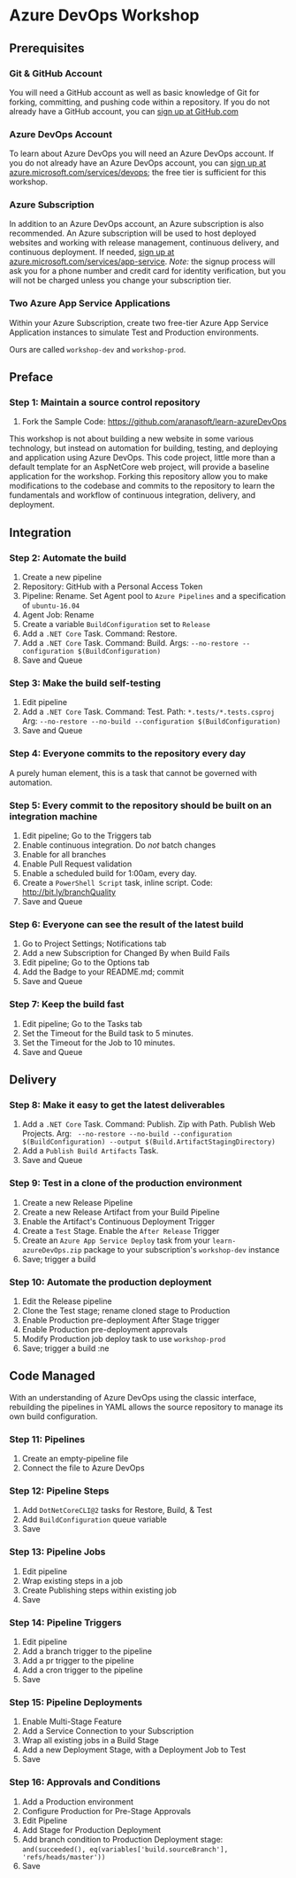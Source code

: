 # Azure DevOps Workshop

## Prerequisites

### Git & GitHub Account
You will need a GitHub account as well as basic knowledge of Git for forking, committing, and pushing code within a repository. If you do not already have a GitHub account, you can [sign up at GitHub.com](https://github.com)


### Azure DevOps Account
To learn about Azure DevOps you will need an Azure DevOps account. If you do not already have an Azure DevOps account, you can [sign up at azure.microsoft.com/services/devops](https://azure.microsoft.com/services/devops/); the free tier is sufficient for this workshop.


### Azure Subscription
In addition to an Azure DevOps account, an Azure subscription is also recommended. An Azure subscription will be used to host deployed websites and working with release management, continuous delivery, and continuous deployment. If needed, [sign up at azure.microsoft.com/services/app-service](https://azure.microsoft.com/services/app-service/web/). _Note:_ the signup process will ask you for a phone number and credit card for identity verification, but you will not be charged unless you change your subscription tier.


### Two Azure App Service Applications
Within your Azure Subscription, create two free-tier Azure App Service Application instances to simulate Test and Production environments.

Ours are called `workshop-dev` and `workshop-prod`.


## Preface

### Step 1: Maintain a source control repository

 1. Fork the Sample Code: https://github.com/aranasoft/learn-azureDevOps

This workshop is not about building a new website in some various technology, but instead on automation for building, testing, and deploying and application using Azure DevOps. This code project, little more than a default template for an AspNetCore web project, will provide a baseline application for the workshop. Forking this repository allow you to make modifications to the codebase and commits to the repository to learn the fundamentals and workflow of continuous integration, delivery, and deployment.


## Integration

### Step 2: Automate the build

 1. Create a new pipeline
 2. Repository: GitHub with a Personal Access Token
 3. Pipeline: Rename. Set Agent pool to `Azure Pipelines` and a specification of `ubuntu-16.04`
 4. Agent Job: Rename
 5. Create a variable `BuildConfiguration` set to `Release`
 5. Add a `.NET Core` Task. Command: Restore.
 6. Add a `.NET Core` Task. Command: Build. Args: `--no-restore --configuration $(BuildConfiguration)`
 7. Save and Queue


### Step 3: Make the build self-testing

 1. Edit pipeline
 2. Add a `.NET Core` Task. Command: Test. Path: `*.tests/*.tests.csproj` Arg: `--no-restore --no-build --configuration $(BuildConfiguration)`
 3. Save and Queue


### Step 4: Everyone commits to the repository every day

A purely human element, this is a task that cannot be governed with automation.


### Step 5: Every commit to the repository should be built on an integration machine

 1. Edit pipeline; Go to the Triggers tab
 2. Enable continuous integration. Do _not_ batch changes
 3. Enable for all branches
 4. Enable Pull Request validation
 5. Enable a scheduled build for 1:00am, every day.
 6. Create a `PowerShell Script` task, inline script. Code: http://bit.ly/branchQuality
 7. Save and Queue


### Step 6: Everyone can see the result of the latest build

 1. Go to Project Settings; Notifications tab
 2. Add a new Subscription for Changed By when Build Fails
 3. Edit pipeline; Go to the Options tab
 4. Add the Badge to your README.md; commit
 5. Save and Queue


### Step 7: Keep the build fast

 1. Edit pipeline; Go to the Tasks tab
 2. Set the Timeout for the Build task to 5 minutes.
 3. Set the Timeout for the Job to 10 minutes.
 4. Save and Queue


## Delivery

### Step 8: Make it easy to get the latest deliverables

 1. Add a `.NET Core` Task. Command: Publish. Zip with Path. Publish Web Projects. Arg: ` --no-restore --no-build --configuration $(BuildConfiguration) --output $(Build.ArtifactStagingDirectory)`
 2. Add a `Publish Build Artifacts` Task.
 3. Save and Queue


### Step 9: Test in a clone of the production environment

 1. Create a new Release Pipeline
 2. Create a new Release Artifact from your Build Pipeline
 3. Enable the Artifact's Continuous Deployment Trigger
 4. Create a `Test` Stage. Enable the `After Release` Trigger
 5. Create an `Azure App Service Deploy` task from your `learn-azureDevOps.zip` package to your subscription's `workshop-dev` instance
 6. Save; trigger a build


### Step 10: Automate the production deployment

 1. Edit the Release pipeline
 2. Clone the Test stage; rename cloned stage to Production
 3. Enable Production pre-deployment After Stage trigger
 4. Enable Production pre-deployment approvals
 5. Modify Production job deploy task to use `workshop-prod`
 6. Save; trigger a build
:ne

## Code Managed

With an understanding of Azure DevOps using the classic interface,
rebuilding the pipelines in YAML allows the source repository to manage
its own build configuration.

### Step 11: Pipelines

 1. Create an empty-pipeline file
 2. Connect the file to Azure DevOps

### Step 12: Pipeline Steps

 1. Add `DotNetCoreCLI@2` tasks for Restore, Build, & Test
 2. Add `BuildConfiguration` queue variable
 3. Save

### Step 13: Pipeline Jobs

 1. Edit pipeline
 2. Wrap existing steps in a job
 3. Create Publishing steps within existing job
 4. Save

### Step 14: Pipeline Triggers

 1. Edit pipeline
 2. Add a branch trigger to the pipeline
 3. Add a pr trigger to the pipeline
 4. Add a cron trigger to the pipeline
 5. Save

### Step 15: Pipeline Deployments

 1. Enable Multi-Stage Feature
 2. Add a Service Connection to your Subscription
 3. Wrap all existing jobs in a Build Stage
 4. Add a new Deployment Stage, with a Deployment Job to Test
 5. Save

### Step 16: Approvals and Conditions

 1. Add a Production environment
 2. Configure Production for Pre-Stage Approvals
 3. Edit Pipeline
 4. Add Stage for Production Deployment
 5. Add branch condition to Production Deployment stage: `and(succeeded(), eq(variables['build.sourceBranch'], 'refs/heads/master'))`
 4. Save


